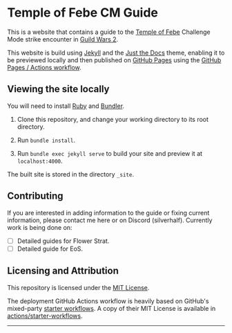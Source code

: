 # Temple of Febe CM Guide

This is a website that contains a guide to the [Temple of Febe](https://wiki.guildwars2.com/wiki/Temple_of_Febe) Challenge Mode strike encounter in [Guild Wars 2](https://www.guildwars2.com).

This website is build using [Jekyll] and the [Just the Docs] theme, enabling it to be previewed locally and then published on [GitHub Pages] using the [GitHub Pages / Actions workflow].

## Viewing the site locally

You will need to install [Ruby](https://www.ruby-lang.org) and [Bundler].

1.  Clone this repository, and change your working directory to its root directory.

2.  Run `bundle install`.

3.  Run `bundle exec jekyll serve` to build your site and preview it at `localhost:4000`.

The built site is stored in the directory `_site`.

## Contributing

If you are interested in adding information to the guide or fixing current information, please contact me here or on Discord (silverhalf). Currently work is being done on:

- [ ] Detailed guides for Flower Strat.
- [ ] Detailed guide for EoS.

## Licensing and Attribution

This repository is licensed under the [MIT License].

The deployment GitHub Actions workflow is heavily based on GitHub's mixed-party [starter workflows]. A copy of their MIT License is available in [actions/starter-workflows].

----


[Jekyll]: https://jekyllrb.com
[Just the Docs]: https://just-the-docs.github.io/just-the-docs/
[GitHub Pages]: https://docs.github.com/en/pages
[GitHub Pages / Actions workflow]: https://github.blog/changelog/2022-07-27-github-pages-custom-github-actions-workflows-beta/
[Bundler]: https://bundler.io
[MIT License]: https://en.wikipedia.org/wiki/MIT_License
[starter workflows]: https://github.com/actions/starter-workflows/blob/main/pages/jekyll.yml
[actions/starter-workflows]: https://github.com/actions/starter-workflows/blob/main/LICENSE
